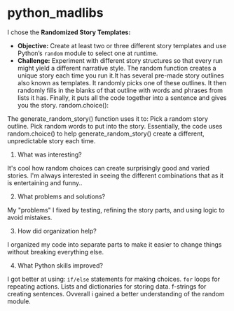 # python_madlibs
I chose  the **Randomized Story Templates:**  
   - **Objective:** Create at least two or three different story templates and use Python’s `random` module to select one at runtime.  
   - **Challenge:** Experiment with different story structures so that every run might yield a different narrative style.
  The random function creates a unique story each time you run it.It has several pre-made story outlines also known as templates.
It randomly picks one of these outlines.
It then randomly fills in the blanks of that outline with words and phrases from lists it has.
Finally, it puts all the code together into a sentence and gives you the story.
random.choice():

 The generate_random_story() function uses it to:
Pick a random story outline.
Pick random words to put into the story.
Essentially, the code uses random.choice() to help generate_random_story() create a different, unpredictable story each time.

1. What was interesting?

 It's cool how random choices can create surprisingly good and varied stories. I'm always interested in seeing the different combinations that as it is entertaining and funny..

2. What problems and solutions?

 My "problems" I fixed by testing, refining the story parts, and using logic to avoid mistakes.

3. How did organization help?

 I organized my code into separate  parts to make it easier to change things without breaking everything else.

4. What Python skills improved?

 I got better at using:
    `if/else` statements for making choices.
     `for` loops for repeating actions.
     Lists and dictionaries for storing data.
     f-strings for creating sentences.
    Ovverall i gained a better understanding of the random module.





